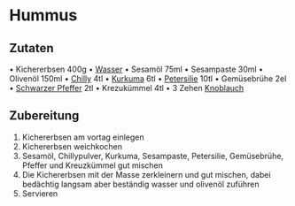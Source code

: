 # Hummus
## Zutaten
• Kichererbsen 400g
• [Wasser](../Rohstoffdatenbank/Wasser.md)
• Sesamöl 75ml
• Sesampaste 30ml
• Olivenöl 150ml
• [Chilly](../Rohstoffdatenbank/Chilly.md) 4tl
• [Kurkuma](../Rohstoffdatenbank/Kurkuma.md) 6tl
• [Petersilie](../Rohstoffdatenbank/Petersilie.md) 10tl
• Gemüsebrühe 2el
• [Schwarzer Pfeffer](../Rohstoffdatenbank/Schwarzer%20Pfeffer.md) 2tl
• Krezukümmel 4tl
• 3 Zehen [Knoblauch](../Rohstoffdatenbank/Knoblauch.md)

## Zubereitung
1. Kichererbsen am vortag einlegen
2. Kichererbsen weichkochen
3. Sesamöl, Chillypulver, Kurkuma, Sesampaste, Petersilie, Gemüsebrühe, Pfeffer und 
Kreuzkümmel gut mischen
4. Die Kichererbsen mit der Masse zerkleinern und gut mischen, dabei bedächtig langsam aber beständig wasser und olivenöl zuführen
5.  Servieren